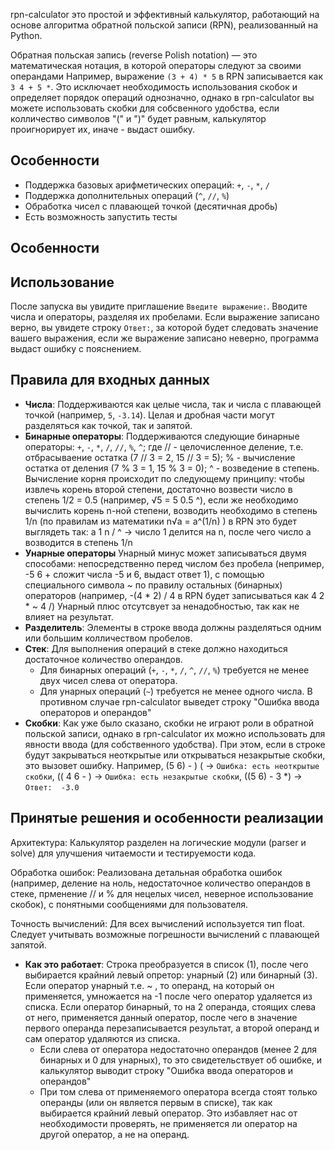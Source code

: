 rpn-calculator это простой и эффективный калькулятор, работающий на основе алгоритма обратной польской записи (RPN), реализованный на Python.

Обратная польская запись (reverse Polish notation) — это математическая нотация, в которой операторы следуют за своими операндами Например, выражение `(3 + 4) * 5` в RPN записывается как `3 4 + 5 *`. Это исключает необходимость использования скобок и определяет порядок операций однозначно, однако в rpn-calculator вы можете использовать скобки для собсвенного удобства, если колличество символов "(" и ")" будет равным, калькулятор проигнорирует их, иначе - выдаст ошибку.

## Особенности

*   Поддержка базовых арифметических операций: `+`, `-`, `*`, `/`
*   Поддержка дополнительных операций (`^`, `//`, `%`)
*   Обработка чисел с плавающей точкой (десятичная дробь)
*   Есть возможность запустить тесты


## Особенности



## Использование

После запуска вы увидите приглашение `Введите выражение:`. Вводите числа и операторы, разделяя их пробелами. Если выражение записано верно, вы увидете строку `Ответ:`, за которой будет следовать значение вашего выражения, если же выражение записано неверно, программа выдаст ошибку с пояснением.



## Правила для входных данных


*   **Числа**: Поддерживаются как целые числа, так и числа с плавающей точкой (например, `5`, `-3.14`). Целая и дробная части могут разделяться как точкой, так и запятой.
*   **Бинарные операторы**: Поддерживаются следующие бинарные операторы: `+`, `-`, `*`, `/`, `//`, `%`, `^`; где // - целочисленное деление, т.е. отбрасываение остатка (7 // 3 = 2, 15 // 3 = 5); % - вычисление остатка от деления (7 % 3 = 1, 15 % 3 = 0); ^ - возведение в степень.
    Вычисление корня происходит по следующему принципу: чтобы извлечь корень второй степени, достаточно возвести число в степень 1/2 = 0.5 (например, √5 = 5 0.5 ^), если же необходимо вычислить корень n-ной степени, возводить необходимо в степень 1/n (по правилам из математики n√a = a^(1/n) )  в RPN это будет выглядеть так:
    a 1 n / ^ -> число 1 делится на n, после чего число а возводится в степень 1/n
*   **Унарные операторы**
    Унарный минус может записываться двумя способами: непосредственно перед числом без пробела (непример, -5 6 + сложит числа -5 и 6, выдаст ответ 1), с помощью специального символа ~ по правилу остальных (бинарных) операторов (например, -(4 * 2) / 4 в RPN будет записываться как 4 2 * ~ 4 /)
    Унарный плюс отсутсвует за ненадобностью, так как не влияет на результат.
*   **Разделитель**: Элементы в строке ввода должны разделяться одним или большим колличеством пробелов.
*   **Стек**: Для выполнения операций в стеке должно находиться достаточное количество операндов.
    *   Для бинарных операций (`+`, `-`, `*`, `/`, `^`, `//`, `%`) требуется не менее двух чисел слева от оператора.
    *   Для унарных операций (`~`) требуется не менее одного числа.
    В противном случае rpn-calculator выведет строку "Ошибка ввода операторов и операндов"
*   **Скобки**: Как уже было сказано, скобки не играют роли в обратной польской записи, однако в rpn-calculator их можно использовать для явности ввода (для собственного удобства). При этом, если в строке будут закрываться неоткрытые или открываться незакрытые скобки, это вызовет ошибку.  Например, (5 6) - ) ( -> `Ошибка: есть неоткрытые скобки`, (( 4 6 - ) -> `Ошибка: есть незакрытые скобки`, ((5 6) - 3 *) -> `Ответ:  -3.0 `



## Принятые решения и особенности реализации
Архитектура: Калькулятор разделен на логические модули (parser и solve) для улучшения читаемости и тестируемости кода.

Обработка ошибок: Реализована детальная обработка ошибок (например, деление на ноль, недостаточное количество операндов в стеке, прменение // и % для нецелых чисел, неверное использование скобок), с понятными сообщениями для пользователя.

Точность вычислений: Для всех вычислений используется тип float. Следует учитывать возможные погрешности вычислений с плавающей запятой.

*   **Как это работает**: Строка преобразуется в список (1), после чего выбирается крайний левый опретор: унарный (2) или бинарный (3). Если оператор унарный т.е. ~ , то операнд, на который он применяется, умножается на -1 после чего оператор удаляется из списка. Если оператор бинарный, то на 2 операнда, стоящих слева от него, применяется данный оператор, после чего в значение первого операнда перезаписывается результат, а второй операнд и сам оператор удаляются из списка.
    *   Если слева от оператора недостаточно операндов (менее 2 для бинарных и 0 для унарных), то это свидетельствует об ошибке, и калькулятор выводит строку "Ошибка ввода операторов и операндов"
    *   При том слева от применяемого оператора всегда стоят только операнды (или он является первым в списке), так как выбирается крайний левый оператор. Это избавляет нас от необходимости проверять, не применяется ли оператор на другой оператор, а не на операнд.

